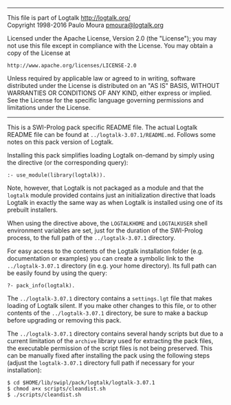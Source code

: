 ________________________________________________________________________

This file is part of Logtalk <http://logtalk.org/>  
Copyright 1998-2016 Paulo Moura <pmoura@logtalk.org>

Licensed under the Apache License, Version 2.0 (the "License");
you may not use this file except in compliance with the License.
You may obtain a copy of the License at

    http://www.apache.org/licenses/LICENSE-2.0

Unless required by applicable law or agreed to in writing, software
distributed under the License is distributed on an "AS IS" BASIS,
WITHOUT WARRANTIES OR CONDITIONS OF ANY KIND, either express or implied.
See the License for the specific language governing permissions and
limitations under the License.
________________________________________________________________________


This is a SWI-Prolog pack specific README file. The actual Logtalk
README file can be found at `../logtalk-3.07.1/README.md`. Follows
some notes on this pack version of Logtalk.

Installing this pack simplifies loading Logtalk on-demand by simply
using the directive (or the corresponding query):

	:- use_module(library(logtalk)).

Note, however, that Logtalk is not packaged as a module and that the
`logtalk` module provided contains just an initialization directive
that loads Logtalk in exactly the same way as when Logtalk is installed
using one of its prebuilt installers.

When using the directive above, the `LOGTALKHOME` and `LOGTALKUSER`
shell environment variables are set, just for the duration of the
SWI-Prolog process, to the full path of the `../logtalk-3.07.1`
directory.

For easy access to the contents of the Logtalk installation folder
(e.g. documentation or examples) you can create a symbolic link to the
`../logtalk-3.07.1` directory (in e.g. your home directory). Its full
path can be easily found by using the query:

	?- pack_info(logtalk).

The `../logtalk-3.07.1` directory contains a `settings.lgt` file that
makes loading of Logtalk silent. If you make other changes to this file,
or to other contents of the `../logtalk-3.07.1` directory, be sure to
make a backup before upgrading or removing this pack.

The `../logtalk-3.07.1` directory contains several handy scripts but due
to a current limitation of the `archive` library used for extracting the
pack files, the executable permission of the script files is not being
preserved. This can be manually fixed after installing the pack using
the following steps (adjust the `logtalk-3.07.1` directory full path if
necessary for your installation):

	$ cd $HOME/lib/swipl/pack/logtalk/logtalk-3.07.1
	$ chmod a+x scripts/cleandist.sh
	$ ./scripts/cleandist.sh
